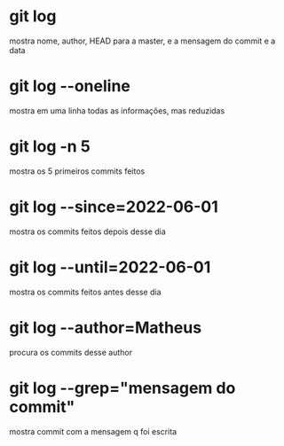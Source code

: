 # git log
mostra nome, author, HEAD para a master, e a mensagem do commit e a data

# git log --oneline
mostra em uma linha todas as informações, mas reduzidas

# git log -n 5
mostra os 5 primeiros commits feitos

# git log --since=2022-06-01
mostra os commits feitos depois desse dia

# git log --until=2022-06-01
mostra os commits feitos antes desse dia

# git log --author=Matheus
procura os commits desse author

# git log --grep="mensagem do commit"
mostra commit com a mensagem q foi escrita